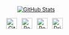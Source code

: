 <div align="center">
    
  [![GitHub Stats](https://github-readme-stats.vercel.app/api?username=clockworksquirrel&show_icons=true&count_private=true&hide_title=true&hide_border=true)][me/gh]
  
  <p>
    
[<img src="https://github.com/fluidicon.png" alt="GitHub" height="28" />][me/gh] &nbsp;
[<img src="https://images.rbxcdn.com/3b43a5c16ec359053fef735551716fc5.ico" alt="Roblox" height="28" />][me/rbx] &nbsp;
[<img src="https://doy2mn9upadnk.cloudfront.net/uploads/default/original/4X/6/b/1/6b16738af0d9f6edcf80e09e6bf38a4c9e7cfb83.png" alt="Roblox DevForum" height="28" />][me/rbxdev] &nbsp;
[<img src="https://cdn.dribbble.com/assets/dribbble-ball-192-23ecbdf987832231e87c642bb25de821af1ba6734a626c8c259a20a0ca51a247.png" alt="Dribbble" height="28" />][me/dribbble] &nbsp;

  </p>
</div>

[me/gh]: https://github.com/ClockworkSquirrel
[me/rbx]: https://roblox.com/users/3659905/profile
[me/rbxdev]: https://devforum.roblox.com/u/csqrl
[me/dribbble]: https://dribbble.com/csqrl
